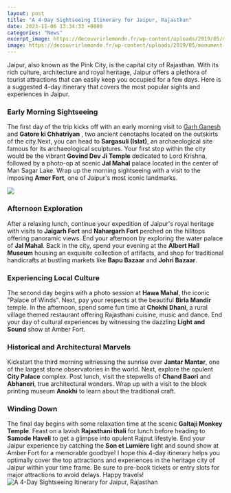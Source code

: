 ```yaml
---
layout: post
title: "A 4-Day Sightseeing Itinerary for Jaipur, Rajasthan"
date: 2023-11-06 13:34:33 +0000
categories: "News"
excerpt_image: https://decouvrirlemonde.fr/wp-content/uploads/2019/05/monument-à-Jaipur.png
image: https://decouvrirlemonde.fr/wp-content/uploads/2019/05/monument-à-Jaipur.png
---
```


Jaipur, also known as the Pink City, is the capital city of Rajasthan. With its rich culture, architecture and royal heritage, Jaipur offers a plethora of tourist attractions that can easily keep you occupied for a few days. Here is a suggested 4-day itinerary that covers the most popular sights and experiences in Jaipur.
### Early Morning Sightseeing 
The first day of the trip kicks off with an early morning visit to [Garh Ganesh](https://travelokla.github.io/2023-12-23-pourquoi-les-pays-bas-la-belgique-et-le-luxembourg-ont-une-histoire-de-nommage-compliqu-xe9e/) and **Gatore ki Chhatriyan** , two ancient cenotaphs located on the outskirts of the city.Next, you can head to **Sargasuli (Islat)**, an archaeological site famous for its archaeological sculptures. Your first stop within the city would be the vibrant **Govind Dev Ji Temple** dedicated to Lord Krishna, followed by a photo-op at scenic **Jal Mahal** palace located in the center of Man Sagar Lake. Wrap up the morning sightseeing with a visit to the imposing **Amer Fort**, one of Jaipur's most iconic landmarks.

![](https://www.srutitravels.com/wp-content/uploads/2019/04/Amber-fort-1.jpg)
### Afternoon Exploration
After a relaxing lunch, continue your expedition of Jaipur's royal heritage with visits to **Jaigarh Fort** and **Nahargarh Fort** perched on the hilltops offering panoramic views. End your afternoon by exploring the water palace of **Jal Mahal**. Back in the city, spend your evening at the **Albert Hall Museum** housing an exquisite collection of artifacts, and shop for traditional handicrafts at bustling markets like **Bapu Bazaar** and **Johri Bazaar**. 
### Experiencing Local Culture
The second day begins with a photo session at **Hawa Mahal**, the iconic "Palace of Winds". Next, pay your respects at the beautiful **Birla Mandir** temple. In the afternoon, spend some fun time at **Chokhi Dhani**, a rural village themed restaurant offering Rajasthani cuisine, music and dance. End your day of cultural experiences by witnessing the dazzling **Light and Sound** show at Amber Fort.
### Historical and Architectural Marvels  
Kickstart the third morning witnessing the sunrise over **Jantar Mantar**, one of the largest stone observatories in the world. Next, explore the opulent **City Palace** complex. Post lunch, visit the stepwells of **Chand Baori** and **Abhaneri**, true architectural wonders. Wrap up with a visit to the block printing museum **Anokhi** to learn about the traditional craft.
### Winding Down
The final day begins with some relaxation time at the scenic **Galtaji Monkey Temple**. Feast on a lavish **Rajasthani thali** for lunch before heading to **Samode Haveli** to get a glimpse into opulent Rajput lifestyle. End your Jaipur experience by catching the **Son et Lumière** light and sound show at Amber Fort for a memorable goodbye!
I hope this 4-day itinerary helps you optimally cover the top attractions and experiences in the heritage city of Jaipur within your time frame. Be sure to pre-book tickets or entry slots for major attractions to avoid delays. Happy travels!
![A 4-Day Sightseeing Itinerary for Jaipur, Rajasthan](https://decouvrirlemonde.fr/wp-content/uploads/2019/05/monument-à-Jaipur.png)